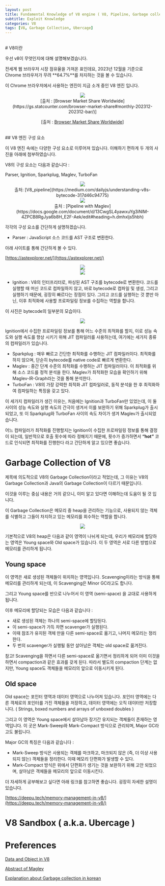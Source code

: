 ```yaml
---
layout: post
title: Fundamental Knowledge of V8 engine ( V8, Pipeline, Garbage collection, Ubercage )
subtitle: Exploit Knowledge
categories: V8
tags: [V8, Garbage Collection, Ubercage]
---
```


<br>
# V8이란

우선 v8이 무엇인지에 대해 설명해보겠습니다.

전세계 웹 브라우저 시장 점유율을 가져온 표인데요, 2023년 12월을 기준으로 Chrome 브라우저가 무려 **64.7%**를 차지하는 것을 볼 수 있습니다.

이 Chrome 브라우저에서 사용하는 엔진이 지금 소개 중인 V8 엔진 입니다.

<center> <img src="https://github.com/user-attachments/assets/0a823c86-6e55-41b4-a956-28a7ab7cd5b5" /> </center>
<center> [출처 : [Browser Market Share Worldwide](https://gs.statcounter.com/browser-market-share#monthly-202312-202312-bar/)] </center>

<p align="center"> 
    [출처 : <a href="https://gs.statcounter.com/browser-market-share#monthly-202312-202312-bar/">Browser Market Share Worldwide</a>]
</p>


<br>
## V8 엔진 구성 요소

이 V8 엔진 속에는 다양한 구성 요소로 이루어져 있습니다. 이해하기 편하게 두 개의 사진을 아래에 첨부하였습니다.

V8의 구성 요소는 다음과 같습니다 :

Parser, Ignition, Sparkplug, Maglev, TurboFan

<center> <img src="https://github.com/user-attachments/assets/88795d10-86c5-45f2-9bc8-0ad99580b759" /> </center>
<center> 출처: [V8_pipeline](https://medium.com/dailyjs/understanding-v8s-bytecode-317d46c94775) </center>

<center> <img src="https://github.com/user-attachments/assets/6aaf0bad-08c3-4520-966f-7f8f8f6ed823" /> </center>
<center> 출처 : [Pipeline with Maglev](https://docs.google.com/document/d/13CwgSL4yawxuYg3iNlM-4ZPCB8RgJya6b8H_E2F-Aek/edit#heading=h.dmhxljs5hbh) </center>

각각의 구성 요소를 간단하게 설명하겠습니다.

- Parser : JavaScript 소스 코드를 AST 구조로 변환한다.

아래 사이트를 통해 간단하게 볼 수 있다.

[https://astexplorer.net/](https://astexplorer.net/)

<center> <img src="https://github.com/user-attachments/assets/1544592a-d3c2-45ff-ab6d-97d689cfa2a6" /> </center>

<center> <img src="https://github.com/user-attachments/assets/d4214fee-b9f1-4543-a9b5-bec505bf1d1d" /> </center>

- Ignition : V8의 인터프리터로, 파싱된 AST 구조를 bytecode로 변환한다. 코드를 실행할 때 머신 코드로 컴파일하지 않고, 바로 bytecode로 컴파일 및 생성, 그리고 실행하기 때문에, 굉장히 빠르다는 장점이 있다. 그리고 코드를 실행하는 것 뿐만 아닌, 이후 최적화에 사용할 프로파일링 정보를 수집하는 역할을 합니다.

이 사진은 bytecode의 일부분의 모습이다.

<center> <img src="https://github.com/user-attachments/assets/e5b646c6-259a-40cd-bcc5-0e83f93f5841" /> </center>

Ignition에서 수집한 프로파일링 정보를 통해 어느 수준의 최적화를 할지, 이로 성능 속도와 실행 속도를 향상 시키기 위해 JIT 컴파일러를 사용하는데, 여기에는 세가지 종류의 컴파일러가 있습니다.

- Sparkplug : 매우 빠르고 간단한 최적화를 수행하는 JIT 컴파일러이다. 최적화를 하지 않으며, 단순히 bytecode를 native code로 빠르게 변환한다.
- Maglev : 중간 단계 수준의 최적화를 수행하는 JIT 컴파일러이다. 이 최적화를 위해 소스 코드를 정적 분석을 한다. Maglev가 최적화한 모습을 확인하기 위해 Maglev-IR-Graph라는 것을 통해 분석한다.
- TurboFan : V8의 가장 강력한 최적화 JIT 컴파일러로, 동적 분석을 한 후 최적화하여 컴파일하는 특징을 갖고 있다.

이 세가지 컴파일러가 생긴 이유는, 처음에는 Ignition과 TurboFan만 있었는데, 이 둘 사이의 성능 속도와 실행 속도의 간극이 생겨서 이를 보완하기 위해 Sparkplug가 출시되었고, 또 이 Sparkplug와 TurboFan 사이의 속도 차이가 생겨 Maglev가 출시되었습니다.

어느 컴파일러가 최적화를 진행할지는 Ignition이 수집한 프로파일링 정보를 통해 결정이 되는데, 일반적으로 호출 횟수에 따라 정해지기 때문에, 횟수가 증가하면서 **“hot”** 코드로 인식되면 최적화를 진행한다 라고 간단하게 알고 있으면 좋습니다.

# Garbage Collection of V8

제목에 의도적으로 V8의 Garbage Collection이라고 적었는데, 그 이유는 V8의 Garbage Collection과 Java의 Garbage Collection이 다르기 때문입니다.

이것을 이루는 중심 내용은 거의 같으니, 이미 알고 있다면 이해하는데 도움이 될 것 입니다.

이 Garbage Collection은 메모리 중 heap을 관리하는 기능으로, 사용되지 않는 객체를 식별하고 그들이 차지하고 있는 메모리를 회수하는 역할을 합니다.

<center> <img src="https://github.com/user-attachments/assets/0d579d8a-59ff-4a3c-a161-1508caa6db58" /> </center>

기본적으로 V8의 heap은 다음과 같이 영역이 나뉘게 되는데, 우리가 메모리에 할당하는 영역은 Young space와 Old space가 있습니다. 이 두 영역은 서로 다른 방법으로 메모리를 관리하게 됩니다. 

## Young space

이 영역은 새로 생성된 객체들이 위치하는 영역입니다. Scavenging이라는 방식을 통해 메모리를 관리하게 되는데, 이 Scavenging은 Minor GC라고도 합니다.

그리고 Young space를 반으로 나누어서 이 영역 (semi-space) 을 교대로 사용하게 됩니다.

이후 메모리에 할당되는 모습은 다음과 같습니다 :

- 새로 생성된 객체는 하나의 semi-space에 할당된다.
- 이 semi-space가 가득 차면 scavenger가 실행된다.
- 이때 참조가 유지된 객체 만을 다른 semi-space로 옮기고, 나머지 메모리는 정리한다.
- 두 번의 scavenger가 실행될 동안 살아남은 객체는 old space로 옮겨진다.

참고! Scavenging을 하면서 다른 semi-space로 옮기면서 정리하게 되어 이미 이것을 하면서 compaction과 같은 효과를 갖게 된다. 따라서 별도의 compaction 단계는 없지만, Young space도 객체들을 메모리의 앞으로 이동시키게 된다.

## Old space

Old space는 포인터 영역과 데이터 영역으로 나누어져 있습니다. 포인터 영역에는 다른 객체로의 포인터를 가진 객체들을 저장하고, 데이터 영역에는 오직 데이터만 저장합니다. ( Strings, boxed numbers and arrays of unboxed doubles )

그리고 이 영역은 Young space에서 살아남아 장기간 유지되는 객체들이 존재하는 영역입니다. 이 곳은 Mark-Sweep와 Mark-Compact 방식으로 관리되며, Major GC라고도 불립니다.

Major GC의 특징은 다음과 같습니다 :

- Mark-Sweep 방식은 사용되는 객체를 마크하고, 마크되지 않은 (즉, 더 이상 사용되지 않는) 객체들을 정리한다. 이때 메모리 단편화가 발생할 수 있다.
- Mark-Compact 방식은 위에서 단편화가 생기는 것을 보완하기 위해 고안 되었으며, 살아남은 객체들을 메모리의 앞으로 이동시킨다.

더 자세하게 공부해보고 싶다면 아래 링크를 참고하면 좋습니다. 굉장히 자세한 설명이 있습니다.

[https://deepu.tech/memory-management-in-v8/](https://deepu.tech/memory-management-in-v8/)

# V8 Sandbox ( a.k.a. Ubercage )



# Preferences

[Data and Object in V8](https://www.dashlane.com/blog/how-is-data-stored-in-v8-js-engine-memory)

[Abstract of Maglev](https://research.google/pubs/maglev-a-fast-and-reliable-software-network-load-balancer/)

[Explanation about Garbage collection in korean](https://medium.com/hcleedev/web-javascript%EC%9D%98-garbage-collection-v8-%EC%97%94%EC%A7%84-9409c5be917c)







